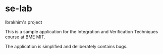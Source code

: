 # se-lab
Ibrakhim's project


This is a sample application for the Integration and Verification Techniques course at BME MIT.

The application is simplified and deliberately contains bugs.
